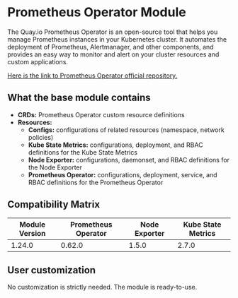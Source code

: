 # Prometheus Operator Module

The Quay.io Prometheus Operator is an open-source tool that helps you manage Prometheus instances in your Kubernetes cluster.
It automates the deployment of Prometheus, Alertmanager, and other components, and provides
an easy way to monitor and alert on your cluster resources and custom applications.

[Here is the link to Prometheus Operator official repository.](https://quay.io/prometheus-operator)

## What the base module contains

- **CRDs:** Prometheus Operator custom resource definitions
- **Resources:**
  - **Configs:** configurations of related resources (namespace, network policies)
  - **Kube State Metrics:** configurations, deployment, and RBAC definitions for the Kube State Metrics
  - **Node Exporter:** configurations, daemonset, and RBAC definitions for the Node Exporter
  - **Prometheus Operator:** configurations, deployment, service, and RBAC definitions for the Prometheus Operator

## Compatibility Matrix

| Module Version | Prometheus Operator   | Node Exporter | Kube State Metrics |
|----------------|-----------------------|---------------|--------------------|
| 1.24.0         | 0.62.0	      			   | 1.5.0         | 2.7.0              |

## User customization

No customization is strictly needed. The module is ready-to-use.
